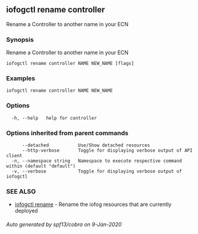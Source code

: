## iofogctl rename controller

Rename a Controller to another name in your ECN

### Synopsis

Rename a Controller to another name in your ECN

```
iofogctl rename controller NAME NEW_NAME [flags]
```

### Examples

```
iofogctl rename controller NAME NEW_NAME
```

### Options

```
  -h, --help   help for controller
```

### Options inherited from parent commands

```
      --detached           Use/Show detached resources
      --http-verbose       Toggle for displaying verbose output of API client
  -n, --namespace string   Namespace to execute respective command within (default "default")
  -v, --verbose            Toggle for displaying verbose output of iofogctl
```

### SEE ALSO

* [iofogctl rename](iofogctl_rename.md)	 - Rename the iofog resources that are currently deployed

###### Auto generated by spf13/cobra on 9-Jan-2020
